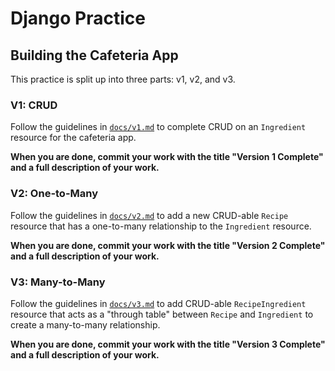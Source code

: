 # Django Practice

## Building the Cafeteria App

This practice is split up into three parts: v1, v2, and v3.

### V1: CRUD

Follow the guidelines in [`docs/v1.md`](docs/v1.md) to complete CRUD on an
`Ingredient` resource for the cafeteria app.

**When you are done, commit your work with the title "Version 1 Complete" and a
full description of your work.**

### V2: One-to-Many

Follow the guidelines in [`docs/v2.md`](docs/v2.md) to add a new CRUD-able
`Recipe` resource that has a one-to-many relationship to the `Ingredient`
resource.

**When you are done, commit your work with the title "Version 2 Complete" and a
full description of your work.**

### V3: Many-to-Many

Follow the guidelines in [`docs/v3.md`](docs/v3.md) to add CRUD-able
`RecipeIngredient` resource that acts as a "through table" between `Recipe` and
`Ingredient` to create a many-to-many relationship.

**When you are done, commit your work with the title "Version 3 Complete" and a
full description of your work.**
